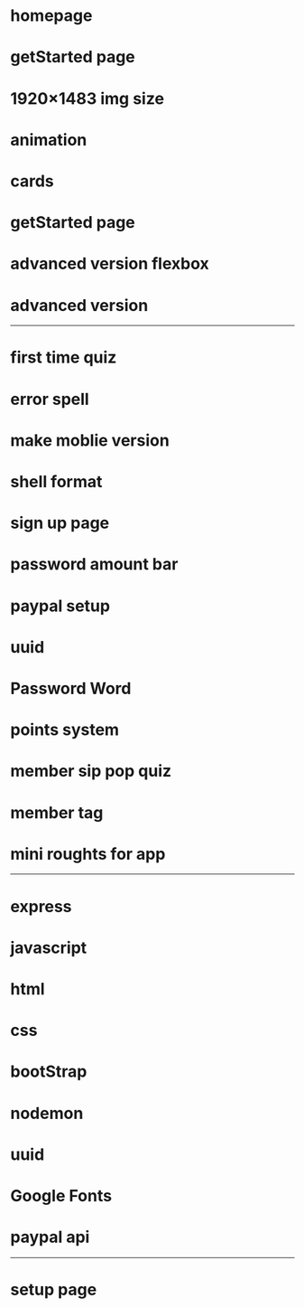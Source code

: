 # homepage

# getStarted page

# 1920×1483 img size

# animation

# cards

# getStarted page

# advanced version flexbox

# advanced version

---

# first time quiz

# error spell

# make moblie version

# shell format

# sign up page

# password amount bar

# paypal setup

# uuid

# Password Word

# points system

# member sip pop quiz

# member tag

# mini roughts for app

---

# express

# javascript

# html

# css

# bootStrap

# nodemon

# uuid

# Google Fonts

# paypal api

---

# setup page
